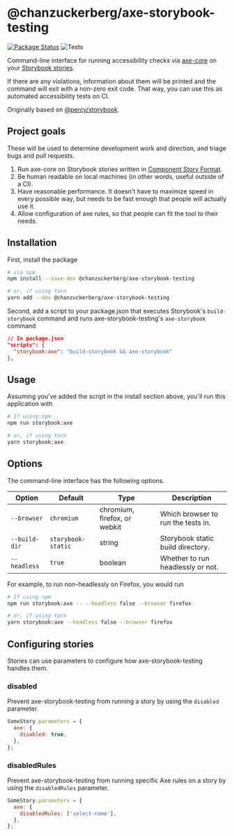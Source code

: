 # @chanzuckerberg/axe-storybook-testing

[![Package Status](https://img.shields.io/npm/v/@chanzuckerberg/axe-storybook-testing.svg)](https://www.npmjs.com/package/@chanzuckerberg/axe-storybook-testing) ![Tests](https://github.com/chanzuckerberg/axe-storybook-testing/workflows/Tests/badge.svg)

Command-line interface for running accessibility checks via [axe-core](https://github.com/dequelabs/axe-core) on your [Storybook stories](https://storybook.js.org/docs/react/api/csf).

If there are any violations, information about them will be printed and the command will exit with a non-zero exit code. That way, you can use this as automated accessibility tests on CI.

Originally based on [@percy/storybook](https://github.com/percy/percy-storybook).

## Project goals

These will be used to determine development work and direction, and triage bugs and pull requests.

1. Run axe-core on Storybook stories written in [Component Story Format](https://storybook.js.org/docs/react/api/csf).
2. Be human readable on local machines (in other words, useful outside of a CI).
3. Have reasonable performance. It doesn't have to maximize speed in every possible way, but needs to be fast enough that people will actually use it.
4. Allow configuration of axe rules, so that people can fit the tool to their needs.

## Installation

First, install the package

```sh
# via npm
npm install --save-dev @chanzuckerberg/axe-storybook-testing

# or, if using Yarn
yarn add --dev @chanzuckerberg/axe-storybook-testing
```

Second, add a script to your package.json that executes Storybook's `build-storybook` command and runs axe-storybook-testing's `axe-storybook` command

```json
// In package.json
"scripts": {
  "storybook:axe": "build-storybook && axe-storybook"
},
```

## Usage

Assuming you've added the script in the install section above, you'll run this application with

```sh
# If using npm
npm run storybook:axe

# or, if using Yarn
yarn storybook:axe
```

## Options

The command-line interface has the following options.

Option|Default|Type|Description
-|-|-|-
`--browser`|`chromium`|chromium, firefox, or webkit|Which browser to run the tests in.
`--build-dir`|`storybook-static`|string|Storybook static build directory.
`--headless`|`true`|boolean|Whether to run headlessly or not.

For example, to run non-headlessly on Firefox, you would run

```sh
# If using npm
npm run storybook:axe -- --headless false --browser firefox

# or, if using Yarn
yarn storybook:axe --headless false --browser firefox
```

## Configuring stories

Stories can use parameters to configure how axe-storybook-testing handles them.

### disabled

Prevent axe-storybook-testing from running a story by using the `disabled` parameter.

```jsx
SomeStory.parameters = {
  axe: {
    disabled: true,
  },
};
```

### disabledRules

Prevent axe-storybook-testing from running specific Axe rules on a story by using the `disabledRules` parameter.

```jsx
SomeStory.parameters = {
  axe: {
    disabledRules: ['select-name'],
  },
};
```
